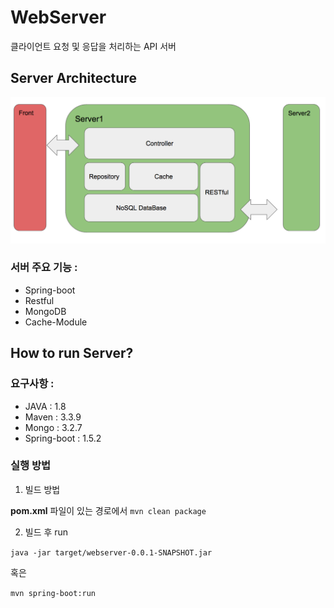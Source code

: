 # WebServer

클라이언트 요청 및 응답을 처리하는 API 서버

## Server Architecture

![Server1](https://github.com/JayStevency/JayStevency/blob/master/PortfolioProject1/Server1.png)


### 서버 주요 기능 :
- Spring-boot
- Restful
- MongoDB
- Cache-Module

## How to run Server?

### 요구사항 :

- JAVA : 1.8 
- Maven : 3.3.9 
- Mongo : 3.2.7
- Spring-boot : 1.5.2

### 실행 방법

1. 빌드 방법
    
**pom.xml** 파일이 있는 경로에서 ```mvn clean package```

 
2. 빌드 후 run


 ```java -jar target/webserver-0.0.1-SNAPSHOT.jar``` 
 
 혹은

 ```mvn spring-boot:run```
